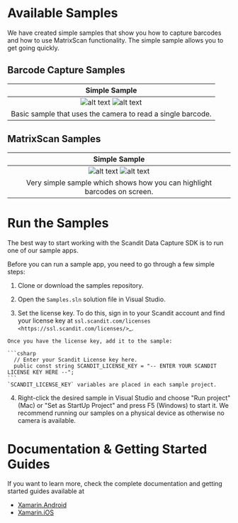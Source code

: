 # Available Samples

We have created simple samples that show you how to capture barcodes and how to use MatrixScan functionality.
The simple sample allows you to get going quickly.

## Barcode Capture Samples

|                               Simple Sample                              |
|:------------------------------------------------------------------------:|
![alt text](/images/sample-bc-simple-1.jpg?raw=true "Simple Sample") ![alt text](/images/sample-bc-simple-2.jpg?raw=true "Simple Sample") |
| Basic sample that uses the camera to read a single barcode.              |

## MatrixScan Samples

|                            Simple Sample                                 |
|:------------------------------------------------------------------------:|
![alt text](/images/sample-ms-simple-1.jpg?raw=true "Simple Sample") ![alt text](/images/sample-ms-simple-2.jpg?raw=true "Simple Sample") | 
| Very simple sample which shows how you can highlight barcodes on screen. | 

# Run the Samples

The best way to start working with the Scandit Data Capture SDK is to run one of our sample apps.

Before you can run a sample app, you need to go through a few simple steps:

  1. Clone or download the samples repository.

  2. Open the `Samples.sln` solution file in Visual Studio.

  3. Set the license key. To do this, sign in to your Scandit account and find your license key at `ssl.scandit.com/licenses <https://ssl.scandit.com/licenses/>`_. 
    
    Once you have the license key, add it to the sample:

    ```csharp
      // Enter your Scandit License key here.
      public const string SCANDIT_LICENSE_KEY = "-- ENTER YOUR SCANDIT LICENSE KEY HERE --";
    ```
    `SCANDIT_LICENSE_KEY` variables are placed in each sample project.

  4. Right-click the desired sample in Visual Studio and choose "Run project" (Mac) or "Set as StartUp Project" and press F5 (Windows) to start it. We recommend running our samples on a physical device as otherwise no camera is available.

# Documentation & Getting Started Guides

If you want to learn more, check the complete documentation and getting started guides available at 
  - [Xamarin.Android](https://docs.scandit.com/data-capture-sdk/xamarin.android/)
  - [Xamarin.iOS](https://docs.scandit.com/data-capture-sdk/xamarin.ios/)
